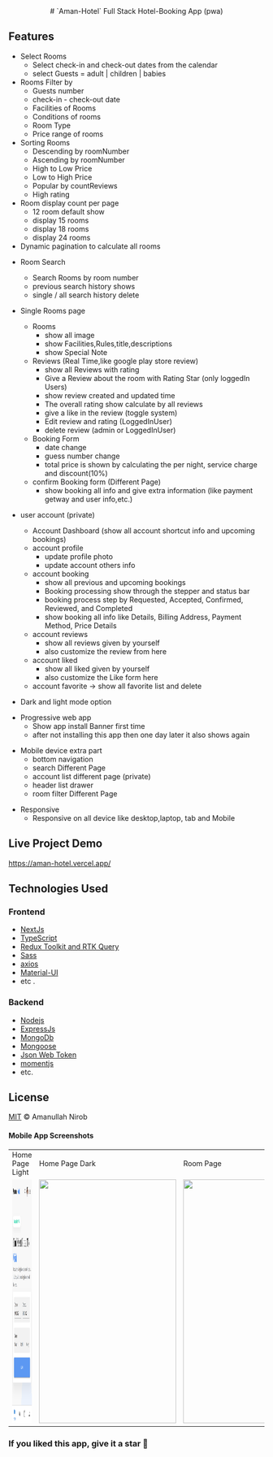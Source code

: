 <div align="center">
# `Aman-Hotel` Full Stack Hotel-Booking App (pwa)
</div>

## Features
* Select Rooms
   - Select check-in and check-out dates from the calendar
   - select Guests = adult | children | babies
* Rooms Filter by
   - Guests number
   - check-in - check-out date
   - Facilities of Rooms
   - Conditions of rooms
   - Room Type
   - Price range of rooms
* Sorting Rooms 
   - Descending by roomNumber
   - Ascending by roomNumber
   - High to Low Price 
   - Low to High Price
   - Popular by countReviews
   - High rating
* Room display count per page 
   - 12 room default show
   - display 15 rooms
   - display 18 rooms
   - display 24 rooms
* Dynamic pagination to calculate all rooms
- Room Search
    - Search Rooms by room number
    - previous search history shows
    - single / all search history delete

- Single Rooms page
  - Rooms
    - show all image
    - show Facilities,Rules,title,descriptions
    - show Special Note
  - Reviews (Real Time,like google play store review)
    - show all Reviews with rating
    - Give a Review about the room with Rating Star (only loggedIn Users)
    - show review created and updated time  
    - The overall rating show calculate by all reviews
    - give a like in the review (toggle system)
    - Edit review and rating (LoggedInUser)
    - delete review (admin or LoggedInUser)
  - Booking Form
    - date change
    - guess number change
    - total price is shown by calculating the per night, service charge and discount(10%)
  - confirm Booking form (Different Page)
    - show booking all info and give extra information (like payment getway and user info,etc.)

* user account (private)
  - Account Dashboard (show all account shortcut info and upcoming bookings)
  - account profile
    - update profile photo
    - update account others info
  - account booking
    - show all previous and upcoming bookings
    - Booking processing show through the stepper and status bar
    - booking process step by Requested, Accepted, Confirmed, Reviewed, and Completed
    - show booking all info like Details, Billing Address, Payment Method, Price Details
  - account reviews
    - show all reviews given by yourself
    - also customize the review from here
  - account liked
    - show all liked given by yourself
    - also customize the Like form here
  - account favorite -> show all favorite list and delete
 
 * Dark and light mode option
- Progressive web app
    - Show app install Banner first time
    - after not installing this app then one day later it also shows again

* Mobile device extra part
  - bottom navigation
  - search Different Page
  - account list different page (private)
  - header list drawer
  - room filter Different Page
- Responsive
  - Responsive on all device like desktop,laptop, tab and Mobile

## Live Project Demo
https://aman-hotel.vercel.app/


## Technologies Used
### Frontend
* [NextJs](https://nextjs.org/) 
* [TypeScript](https://www.typescriptlang.org/) 
* [Redux Toolkit and RTK Query](https://redux-toolkit.js.org/) 
* [Sass](https://sass-lang.com/) 
* [axios](https://axios-http.com/) 
* [Material-UI](https://mui.com/) 
* etc .

### Backend
* [Nodejs](https://nodejs.org/en/)
* [ExpressJs](https://expressjs.com/)
* [MongoDb](https://www.mongodb.com/)
* [Mongoose](https://mongoosejs.com/)
* [Json Web Token](https://jwt.io/)
* [momentjs](https://momentjs.com/)
* etc.

## License
[MIT](LICENSE) © Amanullah Nirob

#### Mobile App Screenshots

<table>
  <tr>
    <td>Home Page Light </td>
     <td>Home Page Dark</td>
     <td>Room Page</td>
     <td>single Room Light</td>
     <td>Header Drawer</td>
  </tr>
  <tr>
    <td><img src="./public/app/promotion/homeLight.png" width=500 height=480></td>
    <td><img src="app/promotion/homeDark.png" width=270 height=480></td>
    <td><img src="app/promotion/roomLight.png" width=270 height=480></td>
    <td><img src="app/promotion/singleRoomLight.png" width=270 height=480></td>
    <td><img src="app/promotion/drawer.png" width=270 height=480></td>
  </tr>
 </table>
 
### If you liked this app, give it a star 🌟